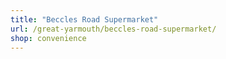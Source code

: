 ```yaml
---
title: "Beccles Road Supermarket"
url: /great-yarmouth/beccles-road-supermarket/
shop: convenience
---
```

